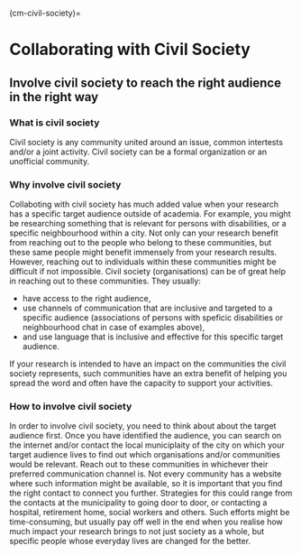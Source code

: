 (cm-civil-society)=
# Collaborating with Civil Society

## Involve civil society to reach the right audience in the right way

### What is civil society

Civil society is any community united around an issue, common intertests and/or a joint activity. Civil society can be a formal organization or an unofficial community. 

### Why involve civil society

Collaboting with civil society has much added value when your research has a specific target audience outside of academia. 
For example, you might be researching something that is relevant for persons with disabilities, or a specific neighbourhood within a city. 
Not only can your research benefit from reaching out to the people who belong to these communities, but these same people might benefit immensely from your research results. 
However, reaching out to individuals within these communities might be difficult if not impossible. 
Civil society (organisations) can be of great help in reaching out to these communities. 
They usually: 
- have access to the right audience,
- use channels of communication that are inclusive and targeted to a specific audience (associations of persons with speficic disabilities or neighbourhood chat in case of examples above),
- and use language that is inclusive and effective for this specific target audience.

If your research is intended to have an impact on the communities the civil society represents, such communities have an extra benefit of helping you spread the word and often have the capacity to support your activities. 

### How to involve civil society

In order to involve civil society, you need to think about about the target audience first. 
Once you have identified the audience, you can search on the internet and/or contact the local municiplaity of the city on which your target audience lives to find out which organisations and/or communities would be relevant. 
Reach out to these communities in whichever their preferred communication channel is. 
Not every community has a website where such information might be available, so it is important that you find the right contact to connect you further. 
Strategies for this could range from the contacts at the municipality to going door to door, or contacting a hospital, retirement home, social workers and others. 
Such efforts might be time-consuming, but usually pay off well in the end when you realise how much impact your research brings to not just society as a whole, but specific people whose everyday lives are changed for the better.
